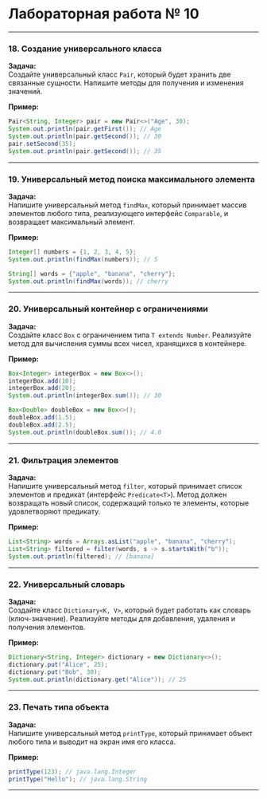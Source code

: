 #  Лабораторная работа № 10

---

### **18. Создание универсального класса**
**Задача:**  
Создайте универсальный класс `Pair`, который будет хранить две связанные сущности. Напишите методы для получения и изменения значений.

**Пример:**
```java
Pair<String, Integer> pair = new Pair<>("Age", 30);
System.out.println(pair.getFirst()); // Age
System.out.println(pair.getSecond()); // 30
pair.setSecond(35);
System.out.println(pair.getSecond()); // 35
```

---

### **19. Универсальный метод поиска максимального элемента**
**Задача:**  
Напишите универсальный метод `findMax`, который принимает массив элементов любого типа, реализующего интерфейс `Comparable`, и возвращает максимальный элемент.

**Пример:**
```java
Integer[] numbers = {1, 2, 3, 4, 5};
System.out.println(findMax(numbers)); // 5

String[] words = {"apple", "banana", "cherry"};
System.out.println(findMax(words)); // cherry
```

---

### **20. Универсальный контейнер с ограничениями**
**Задача:**  
Создайте класс `Box` с ограничением типа `T extends Number`. Реализуйте метод для вычисления суммы всех чисел, хранящихся в контейнере.

**Пример:**
```java
Box<Integer> integerBox = new Box<>();
integerBox.add(10);
integerBox.add(20);
System.out.println(integerBox.sum()); // 30

Box<Double> doubleBox = new Box<>();
doubleBox.add(1.5);
doubleBox.add(2.5);
System.out.println(doubleBox.sum()); // 4.0
```

---

### **21. Фильтрация элементов**
**Задача:**  
Напишите универсальный метод `filter`, который принимает список элементов и предикат (интерфейс `Predicate<T>`). Метод должен возвращать новый список, содержащий только те элементы, которые удовлетворяют предикату.

**Пример:**
```java
List<String> words = Arrays.asList("apple", "banana", "cherry");
List<String> filtered = filter(words, s -> s.startsWith("b"));
System.out.println(filtered); // [banana]
```

---

### **22. Универсальный словарь**
**Задача:**  
Создайте класс `Dictionary<K, V>`, который будет работать как словарь (ключ-значение). Реализуйте методы для добавления, удаления и получения элементов.

**Пример:**
```java
Dictionary<String, Integer> dictionary = new Dictionary<>();
dictionary.put("Alice", 25);
dictionary.put("Bob", 30);
System.out.println(dictionary.get("Alice")); // 25
```

---

### **23. Печать типа объекта**
**Задача:**  
Напишите универсальный метод `printType`, который принимает объект любого типа и выводит на экран имя его класса.

**Пример:**
```java
printType(123); // java.lang.Integer
printType("Hello"); // java.lang.String
```

---
